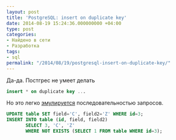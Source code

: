 ```yaml
---
layout: post
title: 'PostgreSQL: insert on duplicate key'
date: 2014-08-19 15:24:36.000000000 +04:00
type: post
categories:
- Найдено в сети
- Разработка
tags:
- sql
permalink: "/2014/08/19/postgresql-insert-on-duplicate-key/"
---
```

Да-да. Постгрес не умеет делать

```sql
insert * on duplicate key ...
```

Но это легко [эмулируется](http://stackoverflow.com/a/6527838/1216190) последовательностью запросов.

```sql
UPDATE table SET field='C', field2='Z' WHERE id=3;  
INSERT INTO table (id, field, field2)  
       SELECT 3, 'C', 'Z'  
       WHERE NOT EXISTS (SELECT 1 FROM table WHERE id=3);
```


